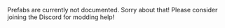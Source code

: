 Prefabs are currently not documented. Sorry about that! Please consider joining the Discord for modding help!